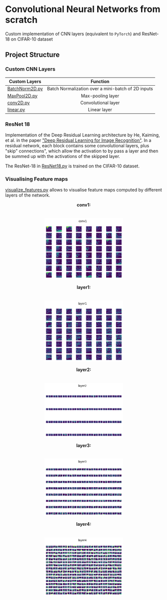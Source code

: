 # Convolutional Neural Networks from scratch
Custom implementation of CNN layers (equivalent to ```PyTorch```) and ResNet-18 on CIFAR-10 dataset

## Project Structure 
### Custom CNN Layers

| Custom Layers          | Function          | 
| ------------- |:-------------:| 
| [BatchNorm2D.py](https://github.com/Nasmasim/modular-CNNs/blob/main/custom_cnn_layers/BatchNorm2D.py)| Batch Normalization over a mini-batch of 2D inputs |
| [MaxPool2D.py](https://github.com/Nasmasim/modular-CNNs/blob/main/custom_cnn_layers/MaxPool2D.py)      | Max-pooling layer      |
| [conv2D.py](https://github.com/Nasmasim/modular-CNNs/blob/main/custom_cnn_layers/conv2D.py) | Convolutional layer      |
| [linear.py](https://github.com/Nasmasim/modular-CNNs/blob/main/custom_cnn_layers/linear.py) | Linear layer |

### ResNet 18 
Implementation of the Deep Residual Learning architecture by He, Kaiming, et al. in the paper ["Deep Residual Learning for Image Recognition"](https://openaccess.thecvf.com/content_cvpr_2016/papers/He_Deep_Residual_Learning_CVPR_2016_paper.pdf). In a residual network, each block contains some convolutional layers, plus "skip" connections", which allow the activation to by pass a layer and then be summed up with the activations of the skipped layer. 

The ResNet-18 in [ResNet18.py](https://github.com/Nasmasim/modular-CNNs/blob/main/ResNet18.py) is trained on the CIFAR-10 dataset. 

### Visualising Feature maps 
[visualize_features.py](https://github.com/Nasmasim/modular-CNNs/blob/main/visualize_features.py) allows to visualise feature maps computed by different layers of the network. 

<p align="center">
  <b>conv1:</b><br>
  <br><br>
<img src="https://github.com/Nasmasim/modular-CNNs/blob/main/figures/feature1.png" width="50%">
</p>

<p align="center">
  <b>layer1:</b><br>
  <br><br>
<img src="https://github.com/Nasmasim/modular-CNNs/blob/main/figures/feature2.png" width="50%">
</p>

<p align="center">
  <b>layer2:</b><br>
  <br><br>
<img src="https://github.com/Nasmasim/modular-CNNs/blob/main/figures/feature3.png" width="50%">
</p>

<p align="center">
  <b>layer3:</b><br>
  <br><br>
<img src="https://github.com/Nasmasim/modular-CNNs/blob/main/figures/feature4.png" width="50%">
</p>

<p align="center">
  <b>layer4:</b><br>
  <br><br>
<img src="https://github.com/Nasmasim/modular-CNNs/blob/main/figures/feature5.png" width="50%">
</p>



